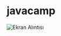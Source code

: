 # javacamp
![Ekran Alıntısı](https://user-images.githubusercontent.com/77547474/116893861-1ed09980-ac3a-11eb-97c0-e027bc9cd294.PNG)
